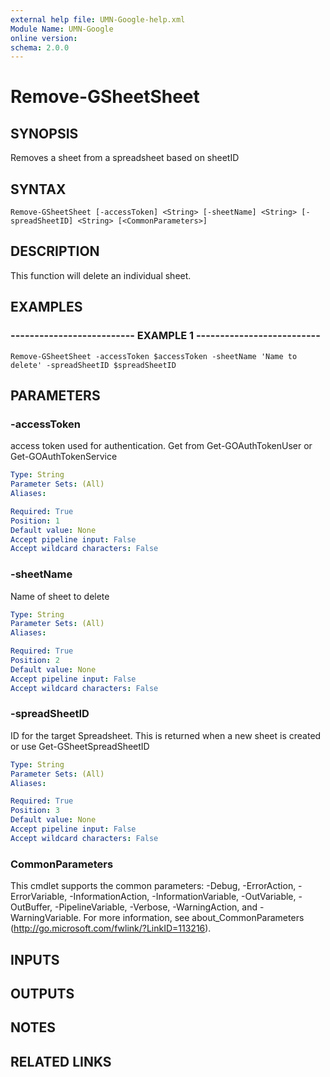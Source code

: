 ```yaml
---
external help file: UMN-Google-help.xml
Module Name: UMN-Google
online version: 
schema: 2.0.0
---
```


# Remove-GSheetSheet

## SYNOPSIS
Removes a sheet from a spreadsheet based on sheetID

## SYNTAX

```
Remove-GSheetSheet [-accessToken] <String> [-sheetName] <String> [-spreadSheetID] <String> [<CommonParameters>]
```

## DESCRIPTION
This function will delete an individual sheet.

## EXAMPLES

### -------------------------- EXAMPLE 1 --------------------------
```
Remove-GSheetSheet -accessToken $accessToken -sheetName 'Name to delete' -spreadSheetID $spreadSheetID
```

## PARAMETERS

### -accessToken
access token used for authentication. 
Get from Get-GOAuthTokenUser or Get-GOAuthTokenService

```yaml
Type: String
Parameter Sets: (All)
Aliases: 

Required: True
Position: 1
Default value: None
Accept pipeline input: False
Accept wildcard characters: False
```

### -sheetName
Name of sheet to delete

```yaml
Type: String
Parameter Sets: (All)
Aliases: 

Required: True
Position: 2
Default value: None
Accept pipeline input: False
Accept wildcard characters: False
```

### -spreadSheetID
ID for the target Spreadsheet. 
This is returned when a new sheet is created or use Get-GSheetSpreadSheetID

```yaml
Type: String
Parameter Sets: (All)
Aliases: 

Required: True
Position: 3
Default value: None
Accept pipeline input: False
Accept wildcard characters: False
```

### CommonParameters
This cmdlet supports the common parameters: -Debug, -ErrorAction, -ErrorVariable, -InformationAction, -InformationVariable, -OutVariable, -OutBuffer, -PipelineVariable, -Verbose, -WarningAction, and -WarningVariable. For more information, see about_CommonParameters (http://go.microsoft.com/fwlink/?LinkID=113216).

## INPUTS

## OUTPUTS

## NOTES

## RELATED LINKS

